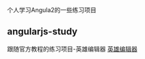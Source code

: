 个人学习Angula2的一些练习项目

## angularjs-study

跟随官方教程的练习项目-英雄编辑器
[英雄编辑器](https://www.angular.cn/tutorial/toh-pt1)
